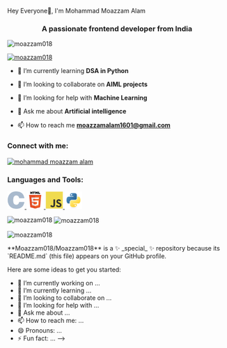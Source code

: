 Hey Everyone👋, I'm Mohammad Moazzam Alam</h1>
<h3 align="center">A passionate frontend developer from India</h3>

<p align="left"> <img src="https://komarev.com/ghpvc/?username=moazzam018&label=Profile%20views&color=0e75b6&style=flat" alt="moazzam018" /> </p>

<p align="left"> <a href="https://github.com/ryo-ma/github-profile-trophy"><img src="https://github-profile-trophy.vercel.app/?username=moazzam018" alt="moazzam018" /></a> </p>

- 🌱 I’m currently learning **DSA in Python**

- 👯 I’m looking to collaborate on **AIML projects**

- 🤝 I’m looking for help with **Machine Learning**

- 💬 Ask me about **Artificial intelligence**

- 📫 How to reach me **moazzamalam1601@gmail.com**

<h3 align="left">Connect with me:</h3>
<p align="left">
<a href="https://linkedin.com/in/mohammad moazzam alam" target="blank"><img align="center" src="https://raw.githubusercontent.com/rahuldkjain/github-profile-readme-generator/master/src/images/icons/Social/linked-in-alt.svg" alt="mohammad moazzam alam" height="30" width="40" /></a>
</p>

<h3 align="left">Languages and Tools:</h3>
<p align="left"> <a href="https://www.cprogramming.com/" target="_blank" rel="noreferrer"> <img src="https://raw.githubusercontent.com/devicons/devicon/master/icons/c/c-original.svg" alt="c" width="40" height="40"/> </a> <a href="https://www.w3.org/html/" target="_blank" rel="noreferrer"> <img src="https://raw.githubusercontent.com/devicons/devicon/master/icons/html5/html5-original-wordmark.svg" alt="html5" width="40" height="40"/> </a> <a href="https://developer.mozilla.org/en-US/docs/Web/JavaScript" target="_blank" rel="noreferrer"> <img src="https://raw.githubusercontent.com/devicons/devicon/master/icons/javascript/javascript-original.svg" alt="javascript" width="40" height="40"/> </a> <a href="https://www.python.org" target="_blank" rel="noreferrer"> <img src="https://raw.githubusercontent.com/devicons/devicon/master/icons/python/python-original.svg" alt="python" width="40" height="40"/> </a> </p>

<p><img align="left" src="https://github-readme-stats.vercel.app/api/top-langs?username=moazzam018&show_icons=true&locale=en&layout=compact" alt="moazzam018" /></p>
<p>&nbsp;<img align="center" src="https://github-readme-stats.vercel.app/api?username=moazzam018&show_icons=true&locale=en" alt="moazzam018" /></p>

<p><img align="center" src="https://github-readme-streak-stats.herokuapp.com/?user=moazzam018&" alt="moazzam018" /></p>
**Moazzam018/Moazzam018** is a ✨ _special_ ✨ repository because its `README.md` (this file) appears on your GitHub profile.

Here are some ideas to get you started:

- 🔭 I’m currently working on ...
- 🌱 I’m currently learning ...
- 👯 I’m looking to collaborate on ...
- 🤔 I’m looking for help with ...
- 💬 Ask me about ...
- 📫 How to reach me: ...
- 😄 Pronouns: ...
- ⚡ Fun fact: ...
-->
